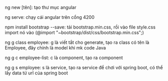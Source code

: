 ng new [tên]: tạo thư mục angular

ng serve: chạy cái angular trên cổng 4200

npm install bootstrap --save: tải bootstrap.min.css, rồi vào file style.css import nó vào (@import "~bootstrap/dist/css/bootstrap.min.css";)

ng g class employee: g là viết tắt cho generate, tạo ra class có tên là Employee, đây chính là model khi mk code Java

ng g c employee-list: c là component, tạo ra component 

ng g s employee: s là service, tạo ra service để chơi với spring boot, có thể lấy data từ url của spring boot

